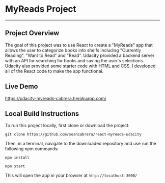 # MyReads Project
---

## Project Overview

The goal of this project was to use React to create a "MyReads" app that allows the user to categorize books into shelfs including "Currently Reading", "Want to Read" and "Read". Udacity provided a backend server with an API for searching for books and saving the user's selections. Udacity also provided some starter code with HTML and CSS. I developed all of the React code to make the app functional.

## Live Demo
https://udacity-myreads-cabrera.herokuapp.com/

## Local Build Instructions

To run this project locally, first clone or download the project:

`git clone https://github.com/seancabrera/react-myreads-udacity`

Then, in a terminal, navigate to the downloaded repository and use run the following npm commands:

`npm install`

`npm start`

This will open the app in your browser at 
`http://localhost:3000/`
